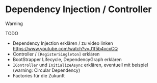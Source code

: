 <div class="article">

# Dependency Injection / Controller

> [!WARNING]
> TODO

* Dependency Injection erklären / zu video linken https://www.youtube.com/watch?v=J1f5b4vcxCQ
* Controller / `[RegisterSingleton]` erklären
* BootStrapper Lifecycle, DependencyGraph erklären
* `IController` und `InitializeAsync` erklären, eventuell mit beispiel (warning: Circular Dependency)
* Factories für die Zukunft

</div>